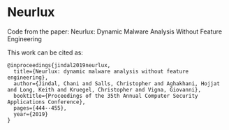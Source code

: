 # Neurlux
Code from the paper: Neurlux: Dynamic Malware Analysis Without Feature Engineering

This work can be cited as:
```
@inproceedings{jindal2019neurlux,
  title={Neurlux: dynamic malware analysis without feature engineering},
  author={Jindal, Chani and Salls, Christopher and Aghakhani, Hojjat and Long, Keith and Kruegel, Christopher and Vigna, Giovanni},
  booktitle={Proceedings of the 35th Annual Computer Security Applications Conference},
  pages={444--455},
  year={2019}
}
```


